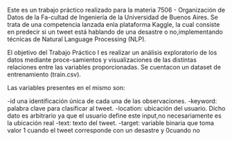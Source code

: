 Este es un trabajo práctico realizado para la materia 7506 - Organización de Datos de la Fa-cultad de Ingeniería de la Universidad de Buenos Aires. Se trata de una competencia lanzada enla plataforma Kaggle, la cual consiste en predecir si un tweet está hablando de una desastre o no,implementando técnicas de Natural Language Processing (NLP).

El objetivo del Trabajo Práctico I es realizar un análisis exploratorio de los datos mediante proce-samientos y visualizaciones de las distintas relaciones entre las variables proporcionadas. Se cuentacon un dataset de entrenamiento (train.csv). 

Las variables presentes en el mismo son:
  
  -id una identificación única de cada una de las observaciones.
  -keyword: palabra clave para clasificar al tweet.
  -location: ubicación del usuario. Dicho dato es arbitrario ya que el usuario define este input,no necesariamente es la ubicación real
  -text: texto del tweet.
  -target: variable binaria que toma valor 1 cuando el tweet corresponde con un desastre y 0cuando no
